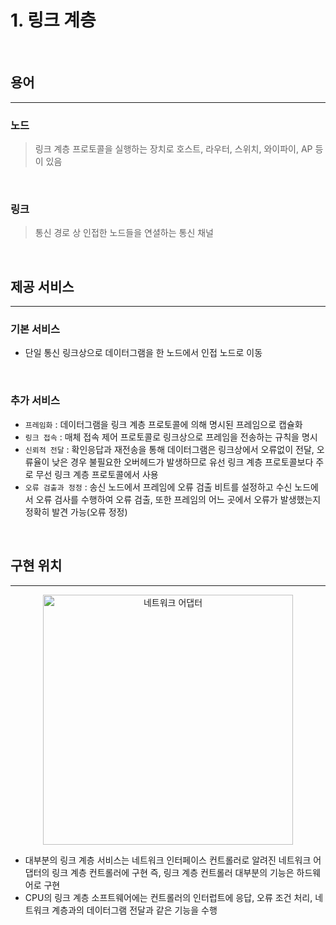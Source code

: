 # 1. 링크 계층

<br>

## 용어

---

### 노드
> 링크 계층 프로토콜을 실행하는 장치로 호스트, 라우터, 스위치, 와이파이, AP 등이 있음

<br>

### 링크
> 통신 경로 상 인접한 노드들을 연셜하는 통신 채널

<br>

## 제공 서비스

---

### 기본 서비스
 - 단일 통신 링크상으로 데이터그램을 한 노드에서 인접 노드로 이동

<br>

### 추가 서비스
 - `프레임화` : 데이터그램을 링크 계층 프로토콜에 의해 명시된 프레임으로 캡슐화
 - `링크 접속` : 매체 접속 제어 프로토콜로 링크상으로 프레임을 전송하는 규칙을 명시
 - `신뢰적 전달` : 확인응답과 재전송을 통해 데이터그램은 링크상에서 오류없이 전달,
   오류율이 낮은 경우 불필요한 오버헤드가 발생하므로 유선 링크 계층 프로토콜보다 주로 무선 링크 계층 프로토콜에서 사용
 - `오류 검출과 정정` : 송신 노드에서 프레임에 오류 검출 비트를 설정하고 수신 노드에서 오류 검사를 수행하여 오류 검출,
   또한 프레임의 어느 곳에서 오류가 발생했는지 정확히 발견 가능(오류 정정)

<br>

## 구현 위치

---

<p align="center"><img width="400" alt="네트워크 어댑터" src="https://user-images.githubusercontent.com/76640167/214023089-1ac99788-3cb3-461c-96df-e507f658a255.png">

- 대부분의 링크 계층 서비스는 네트워크 인터페이스 컨트롤러로 알려진 네트워크 어댑터의 링크 계층 컨트롤러에 구현
즉, 링크 계층 컨트롤러 대부분의 기능은 하드웨어로 구현
- CPU의 링크 계층 소프트웨어에는 컨트롤러의 인터럽트에 응답, 오류 조건 처리, 네트워크 계층과의 데이터그램 전달과 같은 기능을 수행
